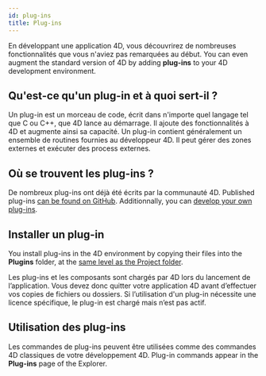 ```yaml
---
id: plug-ins
title: Plug-ins
---
```


En développant une application 4D, vous découvrirez de nombreuses fonctionnalités que vous n'aviez pas remarquées au début. You can even augment the standard version of 4D by adding **plug-ins** to your 4D development environment.

## Qu'est-ce qu'un plug-in et à quoi sert-il ?

Un plug-in est un morceau de code, écrit dans n'importe quel langage tel que C ou C++, que 4D lance au démarrage. Il ajoute des fonctionnalités à 4D et augmente ainsi sa capacité. Un plug-in contient généralement un ensemble de routines fournies au développeur 4D. Il peut gérer des zones externes et exécuter des process externes.

## Où se trouvent les plug-ins ?

De nombreux plug-ins ont déjà été écrits par la communauté 4D. Published plug-ins [can be found on GitHub](https://github.com/search?q=4d-plugin\&type=Repositories). Additionnally, you can [develop your own plug-ins](Extensions/develop-plug-ins.md).

## Installer un plug-in

You install plug-ins in the 4D environment by copying their files into the **Plugins** folder, at the [same level as the Project folder](../Project/architecture.md#plugins).

Les plug-ins et les composants sont chargés par 4D lors du lancement de l’application. Vous devez donc quitter votre application 4D avant d’effectuer vos copies de fichiers ou dossiers. Si l’utilisation d'un plug-in nécessite une licence spécifique, le plug-in est chargé mais n’est pas actif.

## Utilisation des plug-ins

Les commandes de plug-ins peuvent être utilisées comme des commandes 4D classiques de votre développement 4D. Plug-in commands appear in the **Plug-ins** page of the Explorer.
